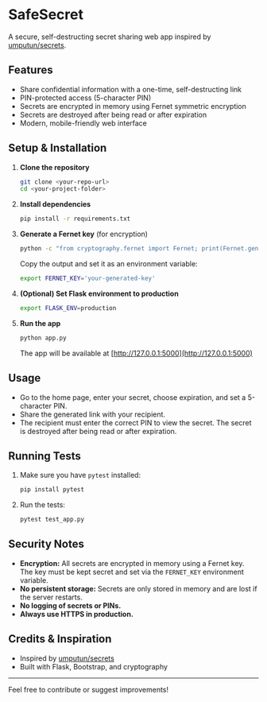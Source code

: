 # SafeSecret

A secure, self-destructing secret sharing web app inspired by [umputun/secrets](https://github.com/umputun/secrets).

## Features
- Share confidential information with a one-time, self-destructing link
- PIN-protected access (5-character PIN)
- Secrets are encrypted in memory using Fernet symmetric encryption
- Secrets are destroyed after being read or after expiration
- Modern, mobile-friendly web interface

## Setup & Installation

1. **Clone the repository**
   ```bash
   git clone <your-repo-url>
   cd <your-project-folder>
   ```

2. **Install dependencies**
   ```bash
   pip install -r requirements.txt
   ```

3. **Generate a Fernet key** (for encryption)
   ```bash
   python -c "from cryptography.fernet import Fernet; print(Fernet.generate_key().decode())"
   ```
   Copy the output and set it as an environment variable:
   ```bash
   export FERNET_KEY='your-generated-key'
   ```

4. **(Optional) Set Flask environment to production**
   ```bash
   export FLASK_ENV=production
   ```

5. **Run the app**
   ```bash
   python app.py
   ```
   The app will be available at [http://127.0.0.1:5000](http://127.0.0.1:5000)

## Usage
- Go to the home page, enter your secret, choose expiration, and set a 5-character PIN.
- Share the generated link with your recipient.
- The recipient must enter the correct PIN to view the secret. The secret is destroyed after being read or after expiration.

## Running Tests

1. Make sure you have `pytest` installed:
   ```bash
   pip install pytest
   ```
2. Run the tests:
   ```bash
   pytest test_app.py
   ```

## Security Notes
- **Encryption:** All secrets are encrypted in memory using a Fernet key. The key must be kept secret and set via the `FERNET_KEY` environment variable.
- **No persistent storage:** Secrets are only stored in memory and are lost if the server restarts.
- **No logging of secrets or PINs.**
- **Always use HTTPS in production.**

## Credits & Inspiration
- Inspired by [umputun/secrets](https://github.com/umputun/secrets)
- Built with Flask, Bootstrap, and cryptography

---

Feel free to contribute or suggest improvements! 